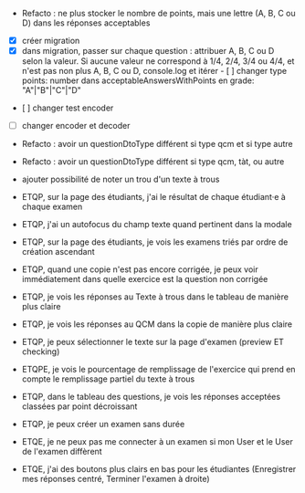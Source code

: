 -   Refacto : ne plus stocker le nombre de points, mais une lettre (A, B, C ou D) dans les réponses acceptables
-   [x] créer migration
-   [x] dans migration, passer sur chaque question : attribuer A, B, C ou D selon la valeur. Si aucune valeur ne correspond à 1/4, 2/4, 3/4 ou 4/4, et n'est pas non plus A, B, C ou D, console.log et itérer
        - [ ] changer type points: number dans acceptableAnswersWithPoints en grade: "A"|"B"|"C"|"D"
-   [ ] changer test encoder
-   [ ] changer encoder et decoder

-   Refacto : avoir un questionDtoType différent si type qcm et si type autre

-   Refacto : avoir un questionDtoType différent si type qcm, tàt, ou autre

-   ajouter possibilité de noter un trou d'un texte à trous

-   ETQP, sur la page des étudiants, j'ai le résultat de chaque étudiant·e à chaque examen

-   ETQP, j'ai un autofocus du champ texte quand pertinent dans la modale

-   ETQP, sur la page des étudiants, je vois les examens triés par ordre de création ascendant

-   ETQP, quand une copie n'est pas encore corrigée, je peux voir immédiatement dans quelle exercice est la question non corrigée

-   ETQP, je vois les réponses au Texte à trous dans le tableau de manière plus claire

-   ETQP, je vois les réponses au QCM dans la copie de manière plus claire

-   ETQP, je peux sélectionner le texte sur la page d'examen (preview ET checking)

-   ETQPE, je vois le pourcentage de remplissage de l'exercice qui prend en compte le remplissage partiel du texte à trous

-   ETQP, dans le tableau des questions, je vois les réponses acceptées classées par point décroissant

-   ETQP, je peux créer un examen sans durée

-   ETQE, je ne peux pas me connecter à un examen si mon User et le User de l'examen diffèrent

-   ETQE, j'ai des boutons plus clairs en bas pour les étudiantes (Enregistrer mes réponses centré, Terminer l'examen à droite)
